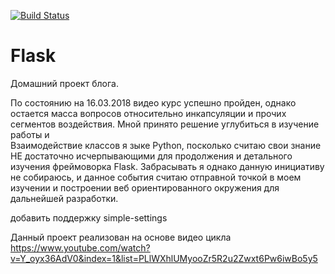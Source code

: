 [![Build Status](https://travis-ci.org/moonzlo/Flask.svg?branch=master)](https://travis-ci.org/moonzlo/Flask)
# Flask
Домашний проект блога. 


    
По состоянию на 16.03.2018 видео курс успешно пройден, однако остается масса вопросов относительно инкапсуляции и прочих сегментов   воздействия. Мной принято решение углубиться в изучение работы и 	
Взаимодействие классов я зыке Python, посколько считаю свои знание НЕ достаточно исчерпывающими для продолжения и детального изучения фреймоворка Flask. Забрасывать я однако данную инициативу не собираюсь, и данное события считаю отправной точкой в моем изучении и    построении веб ориентированного окружения для дальнейшей разработки.



добавить поддержку simple-settings


Данный проект реализован на основе видео цикла 
https://www.youtube.com/watch?v=Y_oyx36AdV0&index=1&list=PLlWXhlUMyooZr5R2u2Zwxt6Pw6iwBo5y5

